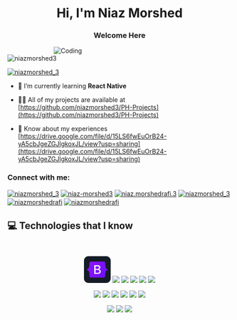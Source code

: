<h1 align="center">Hi, I'm Niaz Morshed</h1>
<h3 align="center">Welcome Here</h3>
<img align="right" alt="Coding" width="400" src="https://media.giphy.com/media/AWJy0ZcCJmILe/giphy.gif?cid=790b7611ekv1o024c2mwxw201t2m6g5bxqw0cgqrh6gxoysy&ep=v1_gifs_search&rid=giphy.gif&ct=g" >

<p align="left"> <img src="https://komarev.com/ghpvc/?username=niazmorshed3&label=Profile%20views&color=0e75b6&style=flat" alt="niazmorshed3" /> </p>

<p align="left"> <a href="https://twitter.com/niazmorshed_3" target="blank"><img src="https://img.shields.io/twitter/follow/niazmorshed_3?logo=twitter&style=for-the-badge" alt="niazmorshed_3" /></a> </p>

- 🌱 I’m currently learning **React Native**

- 👨‍💻 All of my projects are available at [https://github.com/niazmorshed3/PH-Projects](https://github.com/niazmorshed3/PH-Projects)

- 📄 Know about my experiences [https://drive.google.com/file/d/15LS6fwEuOrB24-yA5cbJgeZGJlgkoxJL/view?usp=sharing](https://drive.google.com/file/d/15LS6fwEuOrB24-yA5cbJgeZGJlgkoxJL/view?usp=sharing)

<h3 align="left">Connect with me:</h3>
<p align="left">
<a href="https://twitter.com/niazmorshed_3" target="blank"><img align="center" src="https://raw.githubusercontent.com/rahuldkjain/github-profile-readme-generator/master/src/images/icons/Social/twitter.svg" alt="niazmorshed_3" height="30" width="40" /></a>
<a href="https://linkedin.com/in/niaz-morshed3" target="blank"><img align="center" src="https://raw.githubusercontent.com/rahuldkjain/github-profile-readme-generator/master/src/images/icons/Social/linked-in-alt.svg" alt="niaz-morshed3" height="30" width="40" /></a>
<a href="https://fb.com/niaz.morshedrafi.3" target="blank"><img align="center" src="https://raw.githubusercontent.com/rahuldkjain/github-profile-readme-generator/master/src/images/icons/Social/facebook.svg" alt="niaz.morshedrafi.3" height="30" width="40" /></a>
<a href="https://instagram.com/niazmorshed_3" target="blank"><img align="center" src="https://raw.githubusercontent.com/rahuldkjain/github-profile-readme-generator/master/src/images/icons/Social/instagram.svg" alt="niazmorshed_3" height="30" width="40" /></a>
<a href="https://www.hackerrank.com/niazmorshedrafi" target="blank"><img align="center" src="https://raw.githubusercontent.com/rahuldkjain/github-profile-readme-generator/master/src/images/icons/Social/hackerrank.svg" alt="niazmorshedrafi" height="30" width="40" /></a>
<a href="https://www.leetcode.com/niazmorshedrafi" target="blank"><img align="center" src="https://raw.githubusercontent.com/rahuldkjain/github-profile-readme-generator/master/src/images/icons/Social/leet-code.svg" alt="niazmorshedrafi" height="30" width="40" /></a>
</p>

## :computer: Technologies that I know

<br>
<p align="center">
<img src="https://github.com/niazmorshed3/niazmorshed3/blob/main/Icons/Bootsrap.png">
<img src="https://github.com/mir-hussain/mir-hussain/blob/main/images/icons/css.png"/>
<img src="https://github.com/mir-hussain/mir-hussain/blob/main/images/icons/JavaScript.png"/>
<img src="https://github.com/mir-hussain/mir-hussain/blob/main/images/icons/python.png"/>
<img src="https://github.com/mir-hussain/mir-hussain/blob/main/images/icons/c.png"/>
<img src="https://github.com/mir-hussain/mir-hussain/blob/main/images/icons/cpp.png"/>
</p>
<p align="center">
<img src="https://github.com/mir-hussain/mir-hussain/blob/main/images/icons/react.png"/>
<img src="https://github.com/mir-hussain/mir-hussain/blob/main/images/icons/redux.png"/>
<img src="https://github.com/mir-hussain/mir-hussain/blob/main/images/icons/sass.png"/>
<img src="https://github.com/mir-hussain/mir-hussain/blob/main/images/icons/tailwind.png"/>
<img src="https://github.com/mir-hussain/mir-hussain/blob/main/images/icons/Bootsrap.png"/>
<img src="https://github.com/mir-hussain/mir-hussain/blob/main/images/icons/firebase.png"/>
</p>
<p align="center">
<img src="https://github.com/mir-hussain/mir-hussain/blob/main/images/icons/node.png"/>
<img src="https://github.com/mir-hussain/mir-hussain/blob/main/images/icons/express.png"/>
<img src="https://github.com/mir-hussain/mir-hussain/blob/main/images/icons/mongo.png"/>
</p><br/>
